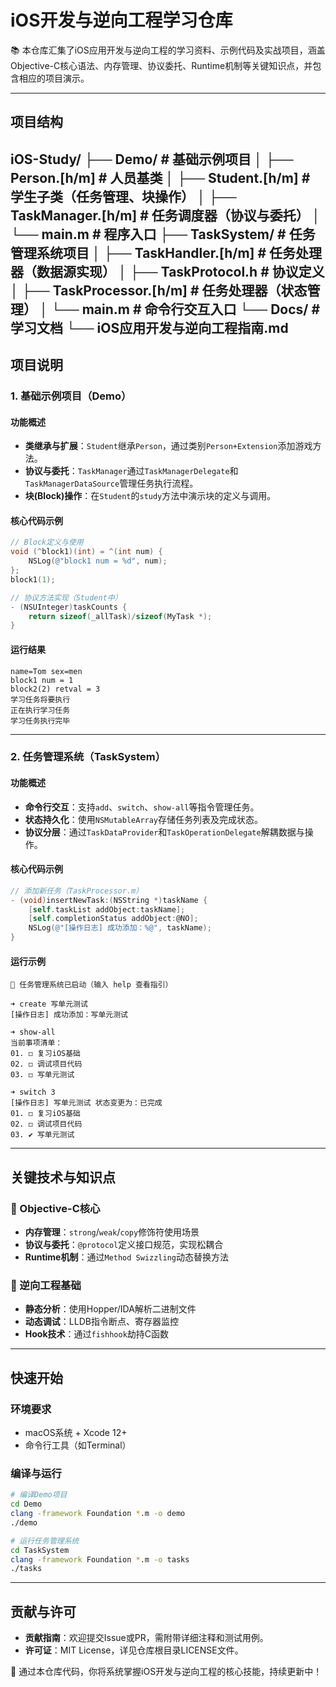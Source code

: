 # iOS开发与逆向工程学习仓库

📚 本仓库汇集了iOS应用开发与逆向工程的学习资料、示例代码及实战项目，涵盖Objective-C核心语法、内存管理、协议委托、Runtime机制等关键知识点，并包含相应的项目演示。

---

## 项目结构
iOS-Study/
├── Demo/ # 基础示例项目
│ ├── Person.[h/m] # 人员基类
│ ├── Student.[h/m] # 学生子类（任务管理、块操作）
│ ├── TaskManager.[h/m] # 任务调度器（协议与委托）
│ └── main.m # 程序入口
├── TaskSystem/ # 任务管理系统项目
│ ├── TaskHandler.[h/m] # 任务处理器（数据源实现）
│ ├── TaskProtocol.h # 协议定义
│ ├── TaskProcessor.[h/m] # 任务处理器（状态管理）
│ └── main.m # 命令行交互入口
└── Docs/ # 学习文档
└── iOS应用开发与逆向工程指南.md
---

## 项目说明

### 1. 基础示例项目（Demo）

#### 功能概述
- **类继承与扩展**：`Student`继承`Person`，通过类别`Person+Extension`添加游戏方法。
- **协议与委托**：`TaskManager`通过`TaskManagerDelegate`和`TaskManagerDataSource`管理任务执行流程。
- **块(Block)操作**：在`Student`的`study`方法中演示块的定义与调用。

#### 核心代码示例
```objective-c
// Block定义与使用
void (^block1)(int) = ^(int num) {
    NSLog(@"block1 num = %d", num);
};
block1(1);

// 协议方法实现（Student中）
- (NSUInteger)taskCounts {
    return sizeof(_allTask)/sizeof(MyTask *);
}
```

#### 运行结果
```plaintext
name=Tom sex=men
block1 num = 1
block2(2) retval = 3
学习任务将要执行
正在执行学习任务
学习任务执行完毕
```

---

### 2. 任务管理系统（TaskSystem）

#### 功能概述
- **命令行交互**：支持`add`、`switch`、`show-all`等指令管理任务。
- **状态持久化**：使用`NSMutableArray`存储任务列表及完成状态。
- **协议分层**：通过`TaskDataProvider`和`TaskOperationDelegate`解耦数据与操作。

#### 核心代码示例
```objective-c
// 添加新任务（TaskProcessor.m）
- (void)insertNewTask:(NSString *)taskName {
    [self.taskList addObject:taskName];
    [self.completionStatus addObject:@NO];
    NSLog(@"[操作日志] 成功添加：%@", taskName);
}
```

#### 运行示例
```plaintext
🌟 任务管理系统已启动（输入 help 查看指引）

➜ create 写单元测试
[操作日志] 成功添加：写单元测试

➜ show-all
当前事项清单：
01. ◻️ 复习iOS基础
02. ◻️ 调试项目代码
03. ◻️ 写单元测试

➜ switch 3
[操作日志] 写单元测试 状态变更为：已完成
01. ◻️ 复习iOS基础
02. ◻️ 调试项目代码
03. ✔️ 写单元测试
```

---

## 关键技术与知识点

### 📌 Objective-C核心
- **内存管理**：`strong`/`weak`/`copy`修饰符使用场景
- **协议与委托**：`@protocol`定义接口规范，实现松耦合
- **Runtime机制**：通过`Method Swizzling`动态替换方法

### 📌 逆向工程基础
- **静态分析**：使用Hopper/IDA解析二进制文件
- **动态调试**：LLDB指令断点、寄存器监控
- **Hook技术**：通过`fishhook`劫持C函数

---

## 快速开始

### 环境要求
- macOS系统 + Xcode 12+
- 命令行工具（如Terminal）

### 编译与运行
```bash
# 编译Demo项目
cd Demo
clang -framework Foundation *.m -o demo
./demo

# 运行任务管理系统
cd TaskSystem
clang -framework Foundation *.m -o tasks
./tasks
```

---

## 贡献与许可
- **贡献指南**：欢迎提交Issue或PR，需附带详细注释和测试用例。
- **许可证**：MIT License，详见仓库根目录LICENSE文件。

🚀 通过本仓库代码，你将系统掌握iOS开发与逆向工程的核心技能，持续更新中！

